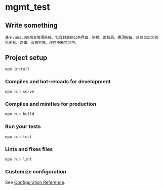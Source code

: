# mgmt_test

## Write something
```
基于vue3.0的后台管理系统。包含封装的公共界面，侧栏、面包屑、置顶按钮、获取自定义侧栏图标、路由、设置栏等。还在不断学习中。
```
## Project setup
```
npm install
```

### Compiles and hot-reloads for development
```
npm run serve
```

### Compiles and minifies for production
```
npm run build
```

### Run your tests
```
npm run test
```

### Lints and fixes files
```
npm run lint
```

### Customize configuration
See [Configuration Reference](https://cli.vuejs.org/config/).
